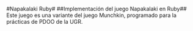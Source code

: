 #Napakalaki Ruby#
##Implementación del juego Napakalaki en Ruby##
Este juego es una variante del juego Munchkin, programado para la prácticas de PDOO de la UGR.
